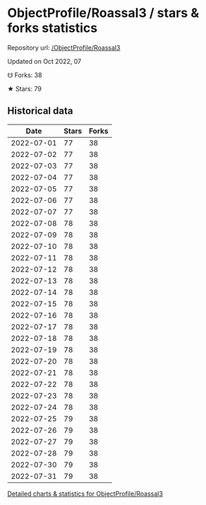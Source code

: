# ObjectProfile/Roassal3 / stars & forks statistics

Repository url: [/ObjectProfile/Roassal3](https://github.com/ObjectProfile/Roassal3)

Updated on Oct 2022, 07

☋ Forks: 38

★ Stars: 79

## Historical data
| Date | Stars | Forks |
|------|-------|-------|
| 2022-07-01 | 77 | 38 | 
| 2022-07-02 | 77 | 38 | 
| 2022-07-03 | 77 | 38 | 
| 2022-07-04 | 77 | 38 | 
| 2022-07-05 | 77 | 38 | 
| 2022-07-06 | 77 | 38 | 
| 2022-07-07 | 77 | 38 | 
| 2022-07-08 | 78 | 38 | 
| 2022-07-09 | 78 | 38 | 
| 2022-07-10 | 78 | 38 | 
| 2022-07-11 | 78 | 38 | 
| 2022-07-12 | 78 | 38 | 
| 2022-07-13 | 78 | 38 | 
| 2022-07-14 | 78 | 38 | 
| 2022-07-15 | 78 | 38 | 
| 2022-07-16 | 78 | 38 | 
| 2022-07-17 | 78 | 38 | 
| 2022-07-18 | 78 | 38 | 
| 2022-07-19 | 78 | 38 | 
| 2022-07-20 | 78 | 38 | 
| 2022-07-21 | 78 | 38 | 
| 2022-07-22 | 78 | 38 | 
| 2022-07-23 | 78 | 38 | 
| 2022-07-24 | 78 | 38 | 
| 2022-07-25 | 79 | 38 | 
| 2022-07-26 | 79 | 38 | 
| 2022-07-27 | 79 | 38 | 
| 2022-07-28 | 79 | 38 | 
| 2022-07-30 | 79 | 38 | 
| 2022-07-31 | 79 | 38 | 


[Detailed charts & statistics for ObjectProfile/Roassal3](https://reviewgithub.com/rep/ObjectProfile/Roassal3)
